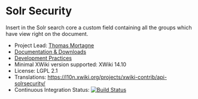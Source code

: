 # Solr Security

Insert in the Solr search core a custom field containing all the groups which have view right on the document.

* Project Lead: [Thomas Mortagne](http://www.xwiki.org/xwiki/bin/view/XWiki/ThomasMortagne)
* [Documentation & Downloads](http://extensions.xwiki.org/xwiki/bin/view/Extension/Solr+Security/)
* [Development Practices](http://dev.xwiki.org)
* Minimal XWiki version supported: XWiki 14.10
* License: LGPL 2.1
* Translations: https://l10n.xwiki.org/projects/xwiki-contrib/api-solrsecurity/
* Continuous Integration Status: [![Build Status](http://ci.xwiki.org/job/XWiki%20Contrib/job/api-solrsecurity/job/master/badge/icon)](http://ci.xwiki.org/job/XWiki%20Contrib/job/api-solrsecurity/job/master/)
